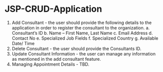 # JSP-CRUD-Application

1.	Add Consultant - the user should provide the following details to the application in order to register the consultant to the organization.
  a.	Consultant’s ID
  b.	Name – First Name, Last Name
  c.	Email Address
  d.	Contact No
  e.	Specialized Job Fields
  f.	Specialized Country
  g.	Available Date/ Time
2.	Delete Consultant - the user should provide the Consultants ID.
3.	Update Consultant Information - the user can manage any information as mentioned in the add consultant feature.
4.	Managing Appointment Details - TBD.


